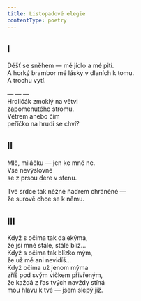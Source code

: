 ```yaml
---
title: Listopadové elegie
contentType: poetry
---
```


<section>

## I

Déšť se sněhem — mé jídlo a mé pití.  
A horký brambor mé lásky v dlaních k tomu.  
A trochu vytí.

</section>

<section>

— — —  
Hrdličák zmoklý na větvi  
zapomenutého stromu.  
Větrem anebo čím  
peříčko na hrudi se chví?

</section>

<section>

## II

Mlč, miláčku — jen ke mně ne.  
Vše nevýslovné  
se z prsou dere v stenu.

</section>

<section>

Tvé srdce tak něžně ňadrem chráněné —  
že surově chce se k němu.

</section>

<section>

## III

Když s očima tak dalekýma,  
že jsi mně stále, stále blíž…  
Když s očima tak blízko mým,  
že už mě ani nevidíš…  
Když očima už jenom mýma  
zříš pod svým víčkem přivřeným,  
že každá z řas tvých navždy stíná  
mou hlavu k tvé — jsem slepý již.

</section>

